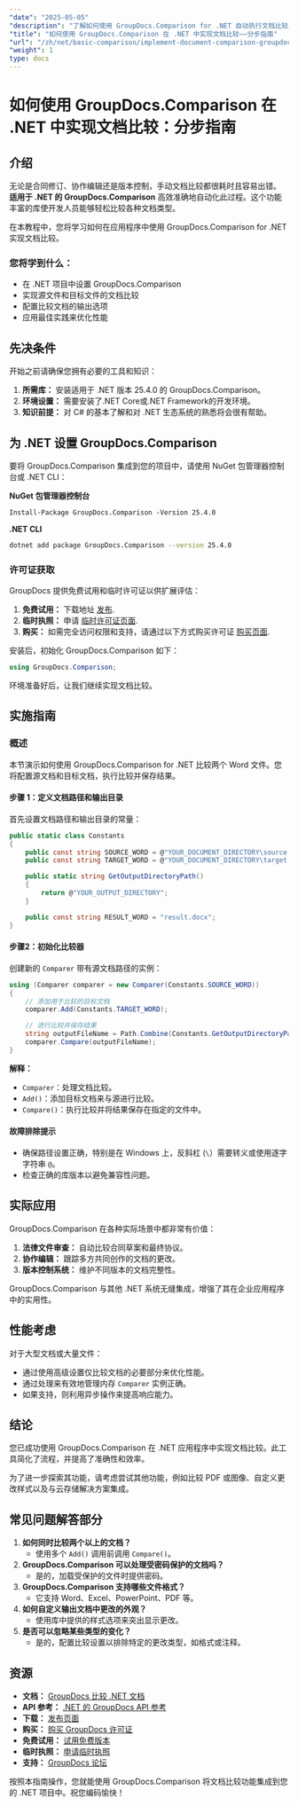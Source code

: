 ```yaml
---
"date": "2025-05-05"
"description": "了解如何使用 GroupDocs.Comparison for .NET 自动执行文档比较。本分步指南可帮助您无缝设置、配置和执行比较。"
"title": "如何使用 GroupDocs.Comparison 在 .NET 中实现文档比较——分步指南"
"url": "/zh/net/basic-comparison/implement-document-comparison-groupdocs-net/"
"weight": 1
type: docs
---
```

# 如何使用 GroupDocs.Comparison 在 .NET 中实现文档比较：分步指南

## 介绍

无论是合同修订、协作编辑还是版本控制，手动文档比较都很耗时且容易出错。 **适用于 .NET 的 GroupDocs.Comparison** 高效准确地自动化此过程。这个功能丰富的库使开发人员能够轻松比较各种文档类型。

在本教程中，您将学习如何在应用程序中使用 GroupDocs.Comparison for .NET 实现文档比较。

### 您将学到什么：
- 在 .NET 项目中设置 GroupDocs.Comparison
- 实现源文件和目标文件的文档比较
- 配置比较文档的输出选项
- 应用最佳实践来优化性能

## 先决条件

开始之前请确保您拥有必要的工具和知识：
1. **所需库：** 安装适用于 .NET 版本 25.4.0 的 GroupDocs.Comparison。
2. **环境设置：** 需要安装了.NET Core或.NET Framework的开发环境。
3. **知识前提：** 对 C# 的基本了解和对 .NET 生态系统的熟悉将会很有帮助。

## 为 .NET 设置 GroupDocs.Comparison

要将 GroupDocs.Comparison 集成到您的项目中，请使用 NuGet 包管理器控制台或 .NET CLI：

**NuGet 包管理器控制台**
```plaintext
Install-Package GroupDocs.Comparison -Version 25.4.0
```

**.NET CLI**
```bash
dotnet add package GroupDocs.Comparison --version 25.4.0
```

### 许可证获取

GroupDocs 提供免费试用和临时许可证以供扩展评估：
1. **免费试用：** 下载地址 [发布](https://releases。groupdocs.com/comparison/net/).
2. **临时执照：** 申请 [临时许可证页面](https://purchase。groupdocs.com/temporary-license/).
3. **购买：** 如需完全访问权限和支持，请通过以下方式购买许可证 [购买页面](https://purchase。groupdocs.com/buy).

安装后，初始化 GroupDocs.Comparison 如下：
```csharp
using GroupDocs.Comparison;
```

环境准备好后，让我们继续实现文档比较。

## 实施指南

### 概述
本节演示如何使用 GroupDocs.Comparison for .NET 比较两个 Word 文件。您将配置源文档和目标文档，执行比较并保存结果。

#### 步骤 1：定义文档路径和输出目录
首先设置文档路径和输出目录的常量：
```csharp
public static class Constants
{
    public const string SOURCE_WORD = @"YOUR_DOCUMENT_DIRECTORY\source.docx";
    public const string TARGET_WORD = @"YOUR_DOCUMENT_DIRECTORY\target.docx";

    public static string GetOutputDirectoryPath()
    {
        return @"YOUR_OUTPUT_DIRECTORY";
    }

    public const string RESULT_WORD = "result.docx";
}
```

#### 步骤2：初始化比较器
创建新的 `Comparer` 带有源文档路径的实例：
```csharp
using (Comparer comparer = new Comparer(Constants.SOURCE_WORD))
{
    // 添加用于比较的目标文档
    comparer.Add(Constants.TARGET_WORD);

    // 进行比较并保存结果
    string outputFileName = Path.Combine(Constants.GetOutputDirectoryPath(), Constants.RESULT_WORD);
    comparer.Compare(outputFileName);
}
```

**解释：**
- `Comparer`：处理文档比较。
- `Add()`：添加目标文档来与源进行比较。
- `Compare()`：执行比较并将结果保存在指定的文件中。

#### 故障排除提示
- 确保路径设置正确，特别是在 Windows 上，反斜杠 (`\`）需要转义或使用逐字字符串 `@`。
- 检查正确的库版本以避免兼容性问题。

## 实际应用

GroupDocs.Comparison 在各种实际场景中都非常有价值：
1. **法律文件审查：** 自动比较合同草案和最终协议。
2. **协作编辑：** 跟踪多方共同创作的文档的更改。
3. **版本控制系统：** 维护不同版本的文档完整性。

GroupDocs.Comparison 与其他 .NET 系统无缝集成，增强了其在企业应用程序中的实用性。

## 性能考虑

对于大型文档或大量文件：
- 通过使用高级设置仅比较文档的必要部分来优化性能。
- 通过处理来有效地管理内存 `Comparer` 实例正确。
- 如果支持，则利用异步操作来提高响应能力。

## 结论

您已成功使用 GroupDocs.Comparison 在 .NET 应用程序中实现文档比较。此工具简化了流程，并提高了准确性和效率。

为了进一步探索其功能，请考虑尝试其他功能，例如比较 PDF 或图像、自定义更改样式以及与云存储解决方案集成。

## 常见问题解答部分

1. **如何同时比较两个以上的文档？**
   - 使用多个 `Add()` 调用前调用 `Compare()`。
2. **GroupDocs.Comparison 可以处理受密码保护的文档吗？**
   - 是的，加载受保护的文件时提供密码。
3. **GroupDocs.Comparison 支持哪些文件格式？**
   - 它支持 Word、Excel、PowerPoint、PDF 等。
4. **如何自定义输出文档中更改的外观？**
   - 使用库中提供的样式选项来突出显示更改。
5. **是否可以忽略某些类型的变化？**
   - 是的，配置比较设置以排除特定的更改类型，如格式或注释。

## 资源
- **文档：** [GroupDocs 比较 .NET 文档](https://docs.groupdocs.com/comparison/net/)
- **API 参考：** [.NET 的 GroupDocs API 参考](https://reference.groupdocs.com/comparison/net/)
- **下载：** [发布页面](https://releases.groupdocs.com/comparison/net/)
- **购买：** [购买 GroupDocs 许可证](https://purchase.groupdocs.com/buy)
- **免费试用：** [试用免费版本](https://releases.groupdocs.com/comparison/net/)
- **临时执照：** [申请临时执照](https://purchase.groupdocs.com/temporary-license/)
- **支持：** [GroupDocs 论坛](https://forum.groupdocs.com/c/comparison/)

按照本指南操作，您就能使用 GroupDocs.Comparison 将文档比较功能集成到您的 .NET 项目中。祝您编码愉快！